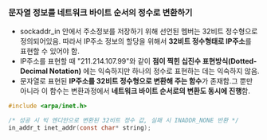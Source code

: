 ### 문자열 정보를 네트워크 바이트 순서의 정수로 변환하기 <br>

* sockaddr_in 안에서 주소정보를 저장하기 위해 선언된 멤버는 32비트 정수형으로 정의되어있음. 따라서 IP주소 정보의 할당을 위해서 **32비트 정수형태로 IP주소**를 표현할 수 있어야 함.
* IP주소를 표현할 때 "211.214.107.99"와 같이 **점이 찍힌 십진수 표현방식(Dotted-Decimal Notation)** 에는 익숙하지만 하나의 정수로 표현하는 데는 익숙하지 않음.
* 문자열로 표현된 **IP주소를 32비트 정수형으로 변환해 주는 함수**가 존재함.그 뿐만 아니라 이 함수는 변환과정에서 **네트워크 바이트 순서로의 변환도 동시에 진행**함.

```C 
#include <arpa/inet.h>

/* 성공 시 빅 엔디안으로 변환된 32비트 정수 값, 실패 시 INADDR_NONE 반환 */
in_addr_t inet_addr(const char* string); 
```
